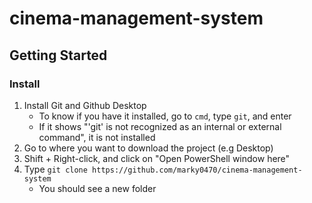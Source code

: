 # cinema-management-system

## Getting Started

### Install

1. Install Git and Github Desktop
    - To know if you have it installed, go to `cmd`, type `git`, and enter
    - If it shows "'git' is not recognized as an internal or external command", it is not installed
2. Go to where you want to download the project (e.g Desktop)
3. Shift + Right-click, and click on "Open PowerShell window here"
4. Type `git clone https://github.com/marky0470/cinema-management-system`
    - You should see a new folder
